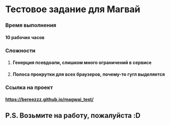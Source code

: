 # Тестовое задание для Магвай 

### Время выполнения
#### 10 рабочих часов

### Сложности
1. #### Генерция псевдоапи, слишком много ограничений в сервисе
2. #### Полоса прокрутки для всех браузеров, почему-то гугл выделяется

### Ссылка на проект
#### https://bereezzz.github.io/magwai_test/

## P.S. Возьмите на работу, пожалуйста :D

